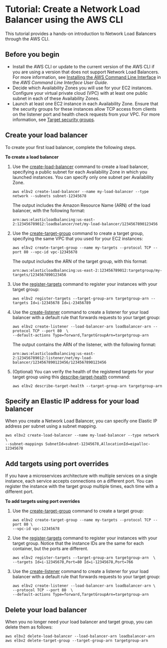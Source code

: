# Tutorial: Create a Network Load Balancer using the AWS CLI<a name="network-load-balancer-cli"></a>

This tutorial provides a hands\-on introduction to Network Load Balancers through the AWS CLI\.

## Before you begin<a name="prerequisites-aws-cli"></a>
+ Install the AWS CLI or update to the current version of the AWS CLI if you are using a version that does not support Network Load Balancers\. For more information, see [Installing the AWS Command Line Interface](https://docs.aws.amazon.com/cli/latest/userguide/installing.html) in the *AWS Command Line Interface User Guide*\.
+ Decide which Availability Zones you will use for your EC2 instances\. Configure your virtual private cloud \(VPC\) with at least one public subnet in each of these Availability Zones\.
+ Launch at least one EC2 instance in each Availability Zone\. Ensure that the security groups for these instances allow TCP access from clients on the listener port and health check requests from your VPC\. For more information, see [Target security groups](target-group-register-targets.md#target-security-groups)\.

## Create your load balancer<a name="create-load-balancer-aws-cli"></a>

To create your first load balancer, complete the following steps\.

**To create a load balancer**

1. Use the [create\-load\-balancer](https://docs.aws.amazon.com/cli/latest/reference/elbv2/create-load-balancer.html) command to create a load balancer, specifying a public subnet for each Availability Zone in which you launched instances\. You can specify only one subnet per Availability Zone\.

   ```
   aws elbv2 create-load-balancer --name my-load-balancer --type network --subnets subnet-12345678
   ```

   The output includes the Amazon Resource Name \(ARN\) of the load balancer, with the following format:

   ```
   arn:aws:elasticloadbalancing:us-east-2:123456789012:loadbalancer/net/my-load-balancer/1234567890123456
   ```

1. Use the [create\-target\-group](https://docs.aws.amazon.com/cli/latest/reference/elbv2/create-target-group.html) command to create a target group, specifying the same VPC that you used for your EC2 instances:

   ```
   aws elbv2 create-target-group --name my-targets --protocol TCP --port 80 --vpc-id vpc-12345678
   ```

   The output includes the ARN of the target group, with this format:

   ```
   arn:aws:elasticloadbalancing:us-east-2:123456789012:targetgroup/my-targets/1234567890123456
   ```

1. Use the [register\-targets](https://docs.aws.amazon.com/cli/latest/reference/elbv2/register-targets.html) command to register your instances with your target group:

   ```
   aws elbv2 register-targets --target-group-arn targetgroup-arn --targets Id=i-12345678 Id=i-23456789
   ```

1. Use the [create\-listener](https://docs.aws.amazon.com/cli/latest/reference/elbv2/create-listener.html) command to create a listener for your load balancer with a default rule that forwards requests to your target group:

   ```
   aws elbv2 create-listener --load-balancer-arn loadbalancer-arn --protocol TCP --port 80  \
   --default-actions Type=forward,TargetGroupArn=targetgroup-arn
   ```

   The output contains the ARN of the listener, with the following format:

   ```
   arn:aws:elasticloadbalancing:us-east-2:123456789012:listener/net/my-load-balancer/1234567890123456/1234567890123456
   ```

1. \(Optional\) You can verify the health of the registered targets for your target group using this [describe\-target\-health](https://docs.aws.amazon.com/cli/latest/reference/elbv2/describe-target-health.html) command:

   ```
   aws elbv2 describe-target-health --target-group-arn targetgroup-arn
   ```

## Specify an Elastic IP address for your load balancer<a name="subnet-mappings-aws-cli"></a>

When you create a Network Load Balancer, you can specify one Elastic IP address per subnet using a subnet mapping\.

```
aws elbv2 create-load-balancer --name my-load-balancer --type network \
--subnet-mappings SubnetId=subnet-12345678,AllocationId=eipalloc-12345678
```

## Add targets using port overrides<a name="port-overrides-aws-cli"></a>

If you have a microservices architecture with multiple services on a single instance, each service accepts connections on a different port\. You can register the instance with the target group multiple times, each time with a different port\.

**To add targets using port overrides**

1. Use the [create\-target\-group](https://docs.aws.amazon.com/cli/latest/reference/elbv2/create-target-group.html) command to create a target group:

   ```
   aws elbv2 create-target-group --name my-targets --protocol TCP --port 80 \
   --vpc-id vpc-12345678
   ```

1. Use the [register\-targets](https://docs.aws.amazon.com/cli/latest/reference/elbv2/register-targets.html) command to register your instances with your target group\. Notice that the instance IDs are the same for each container, but the ports are different\.

   ```
   aws elbv2 register-targets --target-group-arn targetgroup-arn  \
   --targets Id=i-12345678,Port=80 Id=i-12345678,Port=766
   ```

1. Use the [create\-listener](https://docs.aws.amazon.com/cli/latest/reference/elbv2/create-listener.html) command to create a listener for your load balancer with a default rule that forwards requests to your target group:

   ```
   aws elbv2 create-listener --load-balancer-arn loadbalancer-arn \
   --protocol TCP --port 80  \
   --default-actions Type=forward,TargetGroupArn=targetgroup-arn
   ```

## Delete your load balancer<a name="delete-aws-cli"></a>

When you no longer need your load balancer and target group, you can delete them as follows:

```
aws elbv2 delete-load-balancer --load-balancer-arn loadbalancer-arn
aws elbv2 delete-target-group --target-group-arn targetgroup-arn
```